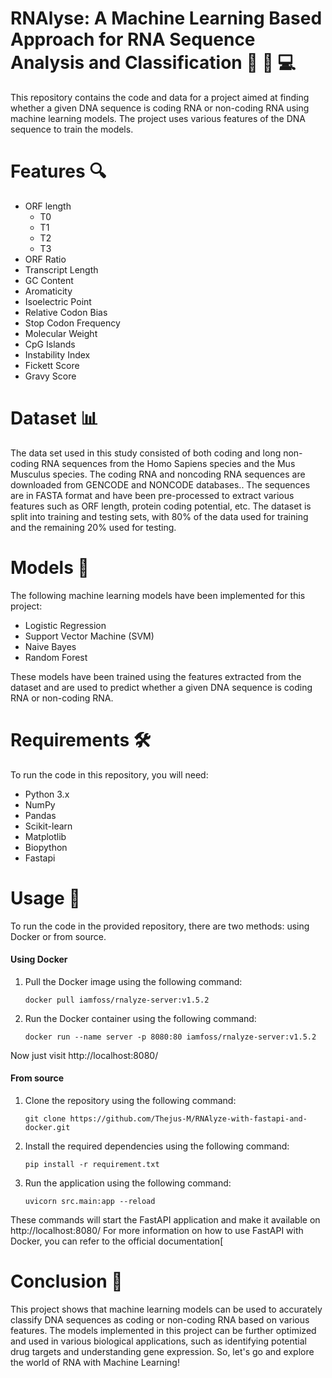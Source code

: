 # RNAlyse: A   Machine Learning Based Approach for RNA Sequence Analysis and Classification 🧬 🧪 💻

This repository contains the code and data for a project aimed at finding whether a given DNA sequence is coding RNA or non-coding RNA using machine learning models. The project uses various features of the DNA sequence to train the models. 



# Features 🔍
-  ORF length
	* T0
	* T1
	* T2
	* T3
-  ORF Ratio
-  Transcript Length
-  GC Content
-  Aromaticity
-  Isoelectric Point
-  Relative Codon Bias
-  Stop Codon Frequency
-  Molecular Weight
-  CpG Islands
-  Instability Index
-  Fickett Score
-  Gravy Score

# Dataset 📊

The data set used in this study consisted of both coding and long non-coding RNA sequences from the Homo Sapiens species and the Mus Musculus species. The coding RNA and  noncoding RNA sequences are downloaded from GENCODE  and NONCODE  databases.. The sequences are in FASTA format and have been pre-processed to extract various features such as ORF length, protein coding potential, etc. The dataset is split into training and testing sets, with 80% of the data used for training and the remaining 20% used for testing.

# Models 🤖

The following machine learning models have been implemented for this project:

-    Logistic Regression
-    Support Vector Machine (SVM)
-    Naive Bayes
-    Random Forest

These models have been trained using the features extracted from the dataset and are used to predict whether a given DNA sequence is coding RNA or non-coding RNA.

# Requirements 🛠️

To run the code in this repository, you will need:

-    Python 3.x
-    NumPy
-    Pandas
-    Scikit-learn
-    Matplotlib
-    Biopython
-    Fastapi

# Usage 🚀

To run the code in the provided repository, there are two methods: using Docker or from source.

#### Using Docker

1. Pull the Docker image using the following command:

	```
	docker pull iamfoss/rnalyze-server:v1.5.2
 	```

3. Run the Docker container using the following command:

	```
 	docker run --name server -p 8080:80 iamfoss/rnalyze-server:v1.5.2
	```
 Now just visit http://localhost:8080/

#### From source

1. Clone the repository using the following command:

	```
	git clone https://github.com/Thejus-M/RNAlyze-with-fastapi-and-docker.git
 	```

3. Install the required dependencies using the following command:

	```
 	pip install -r requirement.txt
	```

4. Run the application using the following command:

	```
	uvicorn src.main:app --reload
	```

These commands will start the FastAPI application and make it available on http://localhost:8080/ For more information on how to use FastAPI with Docker, you can refer to the official documentation[

# Conclusion 📝

This project shows that machine learning models can be used to accurately classify DNA sequences as coding or non-coding RNA based on various features. The models implemented in this project can be further optimized and used in various biological applications, such as identifying potential drug targets and understanding gene expression. So, let's go and explore the world of RNA with Machine Learning! 

